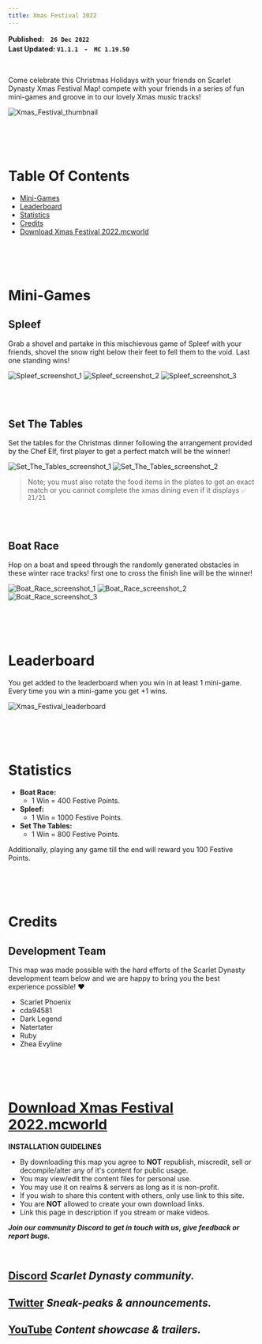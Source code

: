 ```yaml
---
title: Xmas Festival 2022
---
```


**Published:ㅤ`26 Dec 2022`**<br>
**Last Updated: `V1.1.1`ㅤ-ㅤ`MC 1.19.50`**

<br>

Come celebrate this Christmas Holidays with your friends on Scarlet Dynasty Xmas Festival Map! compete with your friends in a series of fun mini-games and groove in to our lovely Xmas music tracks!

![Xmas_Festival_thumbnail](https://github.com/Scarlet-Dynasty/scarlet-dynasty.github.io/assets/99989764/e9652f62-654e-41e4-9068-26b77b55bd3f)


<br>
<br>
<br>

# Table Of Contents

- [Mini-Games](/maps/xmas-festival#mini-games)
- [Leaderboard](/maps/xmas-festival#leaderboard)
- [Statistics](/maps/xmas-festival#statistics)
- [Credits](/maps/xmas-festival#credits)
- [Download Xmas Festival 2022.mcworld](/maps/xmas-festival#download-xmas-festival-2022mcworld)

<br>
<br>
<br>

# Mini-Games

## Spleef

Grab a shovel and partake in this mischievous game of Spleef with your friends, shovel the snow right below their feet to fell them to the void. Last one standing wins!

![Spleef_screenshot_1](https://github.com/Scarlet-Dynasty/scarlet-dynasty.github.io/assets/99989764/3ad6a2b5-192f-47a1-97fe-b247ed9d1fd4)
![Spleef_screenshot_2](https://github.com/Scarlet-Dynasty/scarlet-dynasty.github.io/assets/99989764/d00df530-73a6-4b52-ab50-e2ac7b45f87d)
![Spleef_screenshot_3](https://github.com/Scarlet-Dynasty/scarlet-dynasty.github.io/assets/99989764/d1762ee1-a14b-4551-871a-1fb3774432a2)

<br>
<br>

## Set The Tables

Set the tables for the Christmas dinner following the arrangement provided by the Chef Elf, first player to get a perfect match will be the winner!

![Set_The_Tables_screenshot_1](https://github.com/Scarlet-Dynasty/scarlet-dynasty.github.io/assets/99989764/e1cb9fb5-c9b9-4d74-9cd6-ee7283e6f531)
![Set_The_Tables_screenshot_2](https://github.com/Scarlet-Dynasty/scarlet-dynasty.github.io/assets/99989764/5c4c31c7-7073-4c57-898c-781bcb819cd1)

> Note; you must also rotate the food items in the plates to get an exact match or you cannot complete the xmas dining even if it displays `✅ 21/21`

<br>
<br>

## Boat Race

Hop on a boat and speed through the randomly generated obstacles in these winter race tracks! first one to cross the finish line will be the winner!

![Boat_Race_screenshot_1](https://github.com/Scarlet-Dynasty/scarlet-dynasty.github.io/assets/99989764/57286d86-723b-4fac-9a53-7fa4cc34333f)
![Boat_Race_screenshot_2](https://github.com/Scarlet-Dynasty/scarlet-dynasty.github.io/assets/99989764/5450a4a7-fa20-4cf7-90c1-eab41472b945)
![Boat_Race_screenshot_3](https://github.com/Scarlet-Dynasty/scarlet-dynasty.github.io/assets/99989764/73b1e55f-4d8c-46e5-ba80-c7382b49b760)

<br>
<br>
<br>

# Leaderboard

You get added to the leaderboard when you win in at least 1 mini-game. Every time you win a mini-game you get +1 wins.

![Xmas_Festival_leaderboard](https://github.com/Scarlet-Dynasty/scarlet-dynasty.github.io/assets/99989764/d4d67fc5-39cd-4513-a0c0-9630009cd2c4)

<br>
<br>
<br>

# Statistics

- **Boat Race:**
    - 1 Win = 400 Festive Points.
- **Spleef:**
    - 1 Win = 1000 Festive Points.
- **Set The Tables:**
    - 1 Win = 800 Festive Points.

Additionally, playing any game till the end will reward you 100 Festive Points.

<br>
<br>
<br>

# Credits

## Development Team

This map was made possible with the hard efforts of the Scarlet Dynasty development team below and we are happy to bring you the best experience possible! ♥️
- Scarlet Phoenix
- cda94581
- Dark Legend
- Natertater
- Ruby
- Zhea Evyline

<br>
<br>
<br>

# [Download Xmas Festival 2022.mcworld](https://github.com/Scarlet-Dynasty/downloads/releases/download/xmas-festival/Xmas_Festival_2022.mcworld)

**INSTALLATION GUIDELINES**
- By downloading this map you agree to **NOT** republish, miscredit, sell or decompile/alter any of it's content for public usage.
- You may view/edit the content files for personal use.
- You may use it on realms & servers as long as it is non-profit.
- If you wish to share this content with others, only use link to this site.
- You are **NOT** allowed to create your own download links. 
- Link this page in description if you stream or make videos.

***Join our community Discord to get in touch with us, give feedback or report bugs.***

<br>

## [Discord](https://discord.gg/SaQbuBUuuw) *Scarlet Dynasty community.*
## **[Twitter](https://twitter.com/ScarletDynasty)** *Sneak-peaks & announcements.*
## **[YouTube](https://www.youtube.com/channel/UCFZVpNDfKGdoArxYMBle4Hw)** *Content showcase & trailers.*

<br>
<br>
<br>
